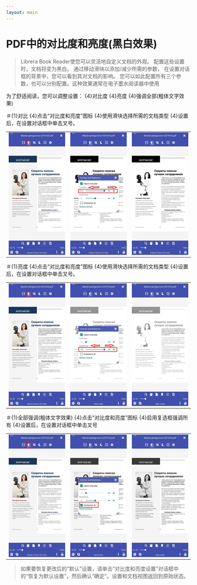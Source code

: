 ```yaml
---
layout: main
---
```


# PDF中的对比度和亮度(黑白效果)

> Librera Book Reader使您可以灵活地自定义文档的外观。
配置这些设置时，文档将变为黑白。
通过移动滑块以添加/减少所需的参数，
在设置对话框的背景中，您可以看到其对文档的影响。
您可以如此配置所有三个参数，也可以分别配置。这种效果通常在电子墨水阅读器中使用

为了舒适阅读，您可以调整设置：
{4}对比度
{4}亮度
{4}强调全部(粗体文字效果)

＃{1}对比
{4}点击“对比度和亮度”图标
{4}使用滑块选择所需的文档类型
{4}设置后，在设置对话框中单击叉号。

||||
|-|-|-|
|![](10.jpg)|![](11.jpg)|![](12.jpg)|

＃{1}亮度
{4}点击“对比度和亮度”图标
{4}使用滑块选择所需的文档类型
{4}设置后，在设置对话框中单击叉号。

||||
|-|-|-|
|![](20.jpg)|![](21.jpg)|![](222.jpg)|

＃{1}全部强调(粗体文字效果)
{4}点击“对比度和亮度”图标
{4}启用复选框强调所有
{4}设置后，在设置对话框中单击叉号

||||
|-|-|-|
|![](30.jpg)|![](31.jpg)|![](32.jpg)|

>如果要恢复更改后的“默认”设置，请单击“对比度和亮度设置”对话框中的“恢复为默认设置”，然后确认“确定”。设置和文档视图返回到原始状态。
